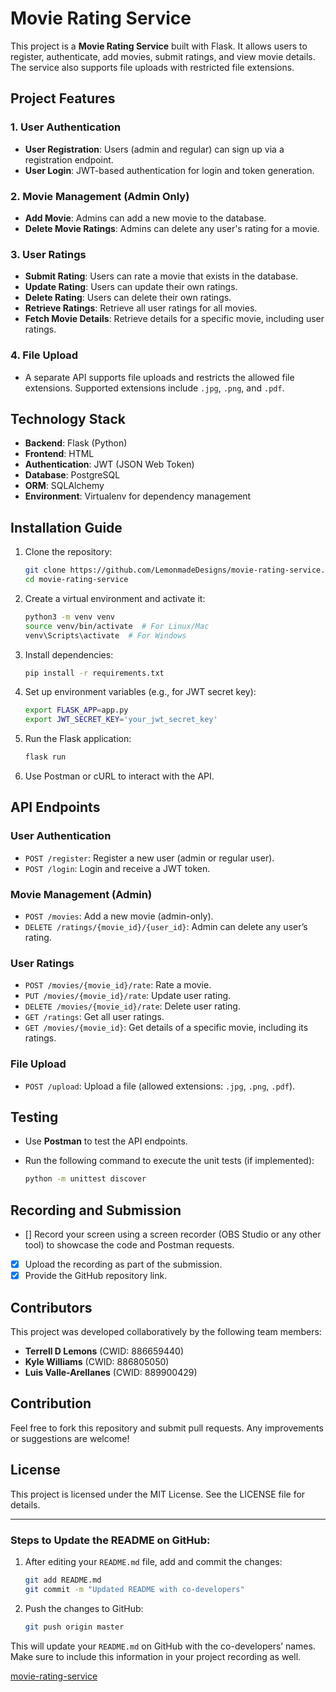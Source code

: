 # Movie Rating Service

This project is a **Movie Rating Service** built with Flask. It allows users to register, authenticate, add movies, submit ratings, and view movie details. The service also supports file uploads with restricted file extensions.

## Project Features

### 1. User Authentication

- **User Registration**: Users (admin and regular) can sign up via a registration endpoint.
- **User Login**: JWT-based authentication for login and token generation.

### 2. Movie Management (Admin Only)

- **Add Movie**: Admins can add a new movie to the database.
- **Delete Movie Ratings**: Admins can delete any user's rating for a movie.

### 3. User Ratings

- **Submit Rating**: Users can rate a movie that exists in the database.
- **Update Rating**: Users can update their own ratings.
- **Delete Rating**: Users can delete their own ratings.
- **Retrieve Ratings**: Retrieve all user ratings for all movies.
- **Fetch Movie Details**: Retrieve details for a specific movie, including user ratings.

### 4. File Upload

- A separate API supports file uploads and restricts the allowed file extensions. Supported extensions include `.jpg`, `.png`, and `.pdf`.

## Technology Stack

- **Backend**: Flask (Python)
- **Frontend**: HTML
- **Authentication**: JWT (JSON Web Token)
- **Database**: PostgreSQL
- **ORM**: SQLAlchemy
- **Environment**: Virtualenv for dependency management

## Installation Guide

1. Clone the repository:

   ```bash
   git clone https://github.com/LemonmadeDesigns/movie-rating-service.git
   cd movie-rating-service
   ```

2. Create a virtual environment and activate it:

   ```bash
   python3 -m venv venv
   source venv/bin/activate  # For Linux/Mac
   venv\Scripts\activate  # For Windows
   ```

3. Install dependencies:

   ```bash
   pip install -r requirements.txt
   ```

4. Set up environment variables (e.g., for JWT secret key):

   ```bash
   export FLASK_APP=app.py
   export JWT_SECRET_KEY='your_jwt_secret_key'
   ```

5. Run the Flask application:

   ```bash
   flask run
   ```

6. Use Postman or cURL to interact with the API.

## API Endpoints

### **User Authentication**

- `POST /register`: Register a new user (admin or regular user).
- `POST /login`: Login and receive a JWT token.

### **Movie Management (Admin)**

- `POST /movies`: Add a new movie (admin-only).
- `DELETE /ratings/{movie_id}/{user_id}`: Admin can delete any user’s rating.

### **User Ratings**

- `POST /movies/{movie_id}/rate`: Rate a movie.
- `PUT /movies/{movie_id}/rate`: Update user rating.
- `DELETE /movies/{movie_id}/rate`: Delete user rating.
- `GET /ratings`: Get all user ratings.
- `GET /movies/{movie_id}`: Get details of a specific movie, including its ratings.

### **File Upload**

- `POST /upload`: Upload a file (allowed extensions: `.jpg`, `.png`, `.pdf`).

## Testing

- Use **Postman** to test the API endpoints.
- Run the following command to execute the unit tests (if implemented):

  ```bash
  python -m unittest discover
  ```

## Recording and Submission

- [] Record your screen using a screen recorder (OBS Studio or any other tool) to showcase the code and Postman requests.
- [x] Upload the recording as part of the submission.
- [x] Provide the GitHub repository link.

## Contributors

This project was developed collaboratively by the following team members:

- **Terrell D Lemons** (CWID: 886659440)
- **Kyle Williams** (CWID: 886805050)
- **Luis Valle-Arellanes** (CWID: 889900429)

## Contribution

Feel free to fork this repository and submit pull requests. Any improvements or suggestions are welcome!

## License

This project is licensed under the MIT License. See the LICENSE file for details.

---

### **Steps to Update the README on GitHub:**

1. After editing your `README.md` file, add and commit the changes:

   ```bash
   git add README.md
   git commit -m "Updated README with co-developers"
   ```

1. Push the changes to GitHub:

   ```bash
   git push origin master
   ```

This will update your `README.md` on GitHub with the co-developers’ names. Make sure to include this information in your project recording as well.

[movie-rating-service](https://github.com/LemonmadeDesigns/movie-rating-service)
